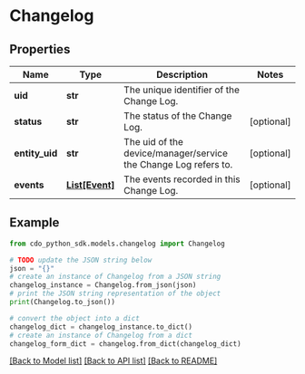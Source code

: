 # Changelog


## Properties

Name | Type | Description | Notes
------------ | ------------- | ------------- | -------------
**uid** | **str** | The unique identifier of the Change Log. | 
**status** | **str** | The status of the Change Log. | [optional] 
**entity_uid** | **str** | The uid of the device/manager/service the Change Log refers to. | [optional] 
**events** | [**List[Event]**](Event.md) | The events recorded in this Change Log. | [optional] 

## Example

```python
from cdo_python_sdk.models.changelog import Changelog

# TODO update the JSON string below
json = "{}"
# create an instance of Changelog from a JSON string
changelog_instance = Changelog.from_json(json)
# print the JSON string representation of the object
print(Changelog.to_json())

# convert the object into a dict
changelog_dict = changelog_instance.to_dict()
# create an instance of Changelog from a dict
changelog_form_dict = changelog.from_dict(changelog_dict)
```
[[Back to Model list]](../README.md#documentation-for-models) [[Back to API list]](../README.md#documentation-for-api-endpoints) [[Back to README]](../README.md)


